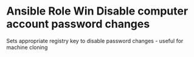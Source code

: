 Ansible Role Win Disable computer account password changes
=========

Sets appropriate registry key to disable password changes - useful for machine cloning
